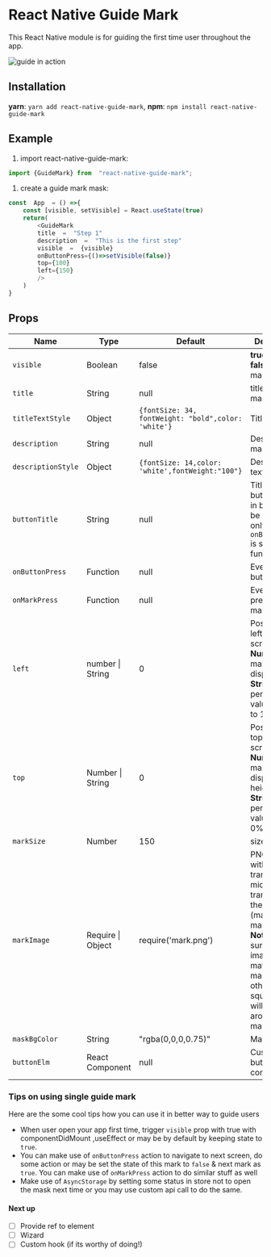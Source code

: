 # React Native Guide Mark
This React Native module is for guiding the first time user throughout the app.

![guide in action](https://lh3.googleusercontent.com/wJjof3378iGsU6EWio3MoYvcqTnANL3Cd-WT5n3ntb5TZA4rhduzGUb2O3aex479q_pMwX8uNAmj57YaBfucZz3XXcAqTyNOacAQNF7h4_0yVsrmfwZw_QyiQYcdDcgmGwCDaA2cNxM0WVkZv_v6LCW2s0zozgN3nhcLR5qE5cRP3DyjjhuPZgUD8y--aRl4reSqfED3CSiQ2Mn-BczTmlU62EDERCMCagoNmmfMth_25p3LsSk5oznd9KJZQb7SUdaTyx0IuZxvX7UD6Q0PMRRSRCcwKgUf8wvwW8h3-WhrzqwFWJnzW3dcapJp2W0RHiqwMpUNA_Xjld0v7bFBvTXryjkFkGWccsXBvazXO1EbEry9hv8VA4-GLkB8uQHfcp2myW2Pnfth_nX0635cX0M8CUXLIbmelPcm4XtnwLwhhc_ZG_nDIuDk4J8ucpq3v3eFHnr6w8J-3UxNdwob616dbT7iNizhB2-87rXTM8cXej8CfSUFjxjedteZwkMgxON3nzSlEkDP3I-7F_TAFT_6yg4Wz2IVkrCVIjqaxlAGNdSLAlpUgyonMpjQ5dxzSl3_M9k0whOcdDqE3nRGp8T3TnI4ERALRRZSvchvWPxywpcMAFw4ZzVkIH2RDV7IHFIUZXEaC54IvOmJMcwnPtksgBF2wwdNN7ZWMfL6JjhW0ZuZQfmi9CT5IM2JZUwycioVEhuvpt9bIhRSkkdLWouBqkV0OUQFJQp8idCTjqe4jBlAbj13gg=w356-h770-no)

## Installation
**yarn**: `yarn add react-native-guide-mark`,
**npm**: `npm install react-native-guide-mark`

## Example
1. import react-native-guide-mark:
```javascript
import {GuideMark} from  "react-native-guide-mark";
```
1. create a guide mark mask:
```javascript
const  App  = () =>{
	const [visible, setVisible] = React.useState(true)
	return(
		<GuideMark
		title  =  "Step 1"
		description  =  "This is the first step"
		visible  =  {visible}
		onButtonPress={()=>setVisible(false)}
		top={100}
		left={150}
		/>
	)
}
```
## Props
| Name | Type | Default | Description |
|-------|--------|----------|----------------------|
| `visible` | Boolean | false | **true**:show \| **false**:hide the mask|
| `title` | String | null | title of the mask|
|`titleTextStyle`|Object|```{fontSize: 34, fontWeight: "bold",color: 'white'} ```|Title text style|
| `description` | String | null | Description of mask|
|`descriptionStyle`|Object|```{fontSize: 14,color: 'white',fontWeight:"100"}```|Description text style|
| `buttonTitle` | String | null | Title of the button (Built in button will be enabled only if `onButtonPress` is set with function)|
|`onButtonPress` | Function | null | Event on button press|
| `onMarkPress` | Function | null | Event on press of marked spot|
|`left`|number \| String| 0 | Position from left of the screen, **Number:** 0 to maximum display width, **String:** percentage valuefrom 0% to 100% |
|`top`|Number \| String| 0 | Position from top of the screen, **Number:** 0 to maximum display height, **String:** percentage value from 0% to 100% |
|`markSize`|Number|150| size of mark |
|`markImage`|Require \| Object| require('mark.png')|PNG image with transparent at middle & semi transparent at the edges (matching to mask color), **Note:** Make sure the image matches with mask, otherwise, square patch will be visible around the mark. |
|`maskBgColor`|String|"rgba(0,0,0,0.75)"|Mask color. |
|`buttonElm`|React Component|null|Custom button component |
### Tips on using single guide mark
Here are the some cool tips how you can use it in better way to guide users
 - When user open your app first time, trigger `visible` prop with true with componentDidMount ,useEffect or may be by default by keeping state to `true`.
 - You can make use of `onButtonPress` action to navigate to next screen, do some action or may be set the state of this mark to `false` & next mark as `true`. You can make use of `onMarkPress` action to do similar stuff as well
 - Make use of `AsyncStorage` by setting some status in store not to open the mask next time or you may use custom api call to do the same.
#### Next up
- [ ] Provide ref to element
- [ ] Wizard
- [ ] Custom hook (if its worthy of doing!)